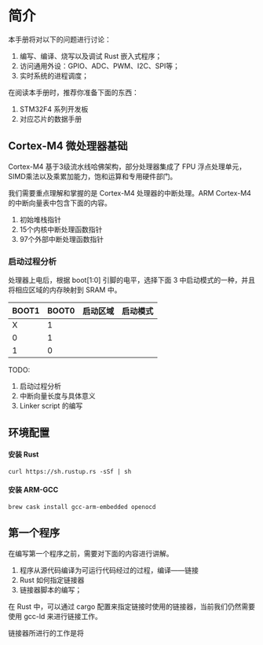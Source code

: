# 简介

本手册将对以下的问题进行讨论：

1. 编写、编译、烧写以及调试 Rust 嵌入式程序；
2. 访问通用外设：GPIO、ADC、PWM、I2C、SPI等；
3. 实时系统的进程调度；



在阅读本手册时，推荐你准备下面的东西：

1. STM32F4 系列开发板
2. 对应芯片的数据手册

## Cortex-M4 微处理器基础

Cortex-M4 基于3级流水线哈佛架构，部分处理器集成了 FPU 浮点处理单元，SIMD乘法以及乘累加能力，饱和运算和专用硬件部门。

我们需要重点理解和掌握的是 Cortex-M4 处理器的中断处理。ARM Cortex-M4 的中断向量表中包含下面的内容。

1. 初始堆栈指针
2. 15个内核中断处理函数指针
3. 97个外部中断处理函数指针



###  启动过程分析

处理器上电后，根据 boot\[1:0\] 引脚的电平，选择下面 3 中启动模式的一种，并且将相应区域的内存映射到 SRAM 中。

| BOOT1 | BOOT0 | 启动区域 | 启动模式 |
| :--- | :--- | :--- | :--- |
| X | 1 |  |  |
| 0 | 1 |  |  |
| 1 | 0 |  |  |



TODO:

1. 启动过程分析
2. 中断向量长度与具体意义
3. Linker script 的编写

## 环境配置

#### 安装 Rust

```
curl https://sh.rustup.rs -sSf | sh
```

#### 安装 ARM-GCC

```
brew cask install gcc-arm-embedded openocd
```



## 第一个程序

在编写第一个程序之前，需要对下面的内容进行讲解。

1. 程序从源代码编译为可运行代码经过的过程，编译——链接
2. Rust 如何指定链接器
3. 链接器脚本的编写；



在 Rust 中，可以通过 cargo 配置来指定链接时使用的链接器，当前我们仍然需要使用 gcc-ld 来进行链接工作。



链接器所进行的工作是将



